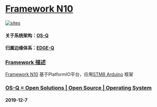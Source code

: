 ﻿# [Framework N10](https://github.com/OS-Q/N10)

[![sites](http://182.61.61.133/link/resources/OSQ.png)](http://www.OS-Q.com)

#### 关于系统架构：[OS-Q](https://github.com/OS-Q)
#### 归属边缘体系：[EDGE-Q](https://github.com/EDGE-Q)

### [Framework 描述](https://github.com/OS-Q/N10/wiki) 

[Framework N10](https://github.com/OS-Q/N10) 基于PlatformIO平台，应用[STM8 Arduino](https://github.com/tenbaht/sduino) 框架

### [OS-Q = Open Solutions | Open Source |  Operating System ](http://www.OS-Q.com/N10)
####  2019-12-7
